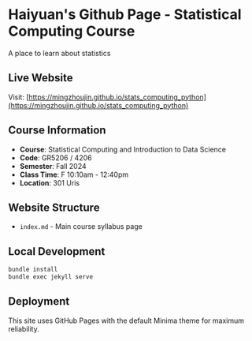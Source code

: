 # Haiyuan's Github Page - Statistical Computing Course

A place to learn about statistics

## Live Website
Visit: [https://mingzhoujin.github.io/stats_computing_python](https://mingzhoujin.github.io/stats_computing_python)

## Course Information
- **Course**: Statistical Computing and Introduction to Data Science
- **Code**: GR5206 / 4206
- **Semester**: Fall 2024
- **Class Time**: F 10:10am - 12:40pm
- **Location**: 301 Uris

## Website Structure
- `index.md` - Main course syllabus page

## Local Development
```bash
bundle install
bundle exec jekyll serve
```

## Deployment
This site uses GitHub Pages with the default Minima theme for maximum reliability.
